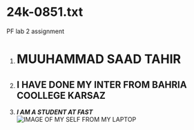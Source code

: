 # 24k-0851.txt
PF lab 2 assignment
1. # MUUHAMMAD SAAD TAHIR
2. ## I HAVE DONE MY INTER FROM BAHRIA COOLLEGE KARSAZ
3. ***I AM A STUDENT AT FAST***\
![IMAGE OF MY SELF FROM MY LAPTOP](https://www.google.com/url?sa=i&url=https%3A%2F%2Fwww.vidnoz.com%2Ftalking-head.html&psig=AOvVaw3rRSBQt9MCr3IWd5nT5WJQ&ust=1725213362003000&source=images&cd=vfe&opi=89978449&ved=0CBQQjRxqFwoTCOjem-jmn4gDFQAAAAAdAAAAABAE)


